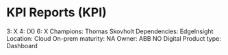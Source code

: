 # KPI Reports (KPI)

3: X
 4: (X)
 6: X
Champions: Thomas Skovholt
Dependencies: EdgeInsight
Location: Cloud
On-prem maturity: NA
Owner: ABB NO Digital
Product type: Dashboard